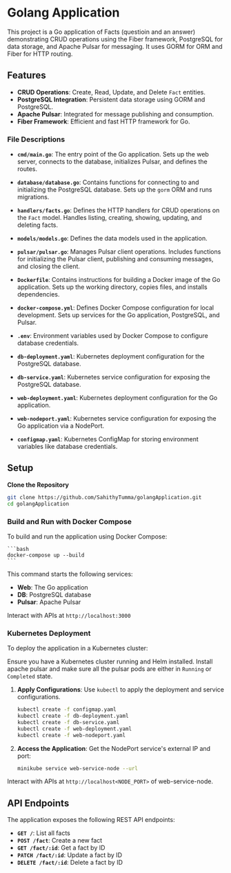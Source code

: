 # Golang Application

This project is a Go application of Facts (questioin and an answer) demonstrating CRUD operations using the Fiber framework, PostgreSQL for data storage, and Apache Pulsar for messaging. It uses GORM for ORM and Fiber for HTTP routing.

## Features

- **CRUD Operations**: Create, Read, Update, and Delete `Fact` entities.
- **PostgreSQL Integration**: Persistent data storage using GORM and PostgreSQL.
- **Apache Pulsar**: Integrated for message publishing and consumption.
- **Fiber Framework**: Efficient and fast HTTP framework for Go.


### File Descriptions

- **`cmd/main.go`**: The entry point of the Go application. Sets up the web server, connects to the database, initializes Pulsar, and defines the routes.

- **`database/database.go`**: Contains functions for connecting to and initializing the PostgreSQL database. Sets up the `gorm` ORM and runs migrations.

- **`handlers/facts.go`**: Defines the HTTP handlers for CRUD operations on the `Fact` model. Handles listing, creating, showing, updating, and deleting facts.

- **`models/models.go`**: Defines the data models used in the application.

- **`pulsar/pulsar.go`**: Manages Pulsar client operations. Includes functions for initializing the Pulsar client, publishing and consuming messages, and closing the client.

- **`Dockerfile`**: Contains instructions for building a Docker image of the Go application. Sets up the working directory, copies files, and installs dependencies.

- **`docker-compose.yml`**: Defines Docker Compose configuration for local development. Sets up services for the Go application, PostgreSQL, and Pulsar.

- **`.env`**: Environment variables used by Docker Compose to configure database credentials.

- **`db-deployment.yaml`**: Kubernetes deployment configuration for the PostgreSQL database.

- **`db-service.yaml`**: Kubernetes service configuration for exposing the PostgreSQL database.

- **`web-deployment.yaml`**: Kubernetes deployment configuration for the Go application.

- **`web-nodeport.yaml`**: Kubernetes service configuration for exposing the Go application via a NodePort.

- **`configmap.yaml`**: Kubernetes ConfigMap for storing environment variables like database credentials.

## Setup

**Clone the Repository**

   ```bash
   git clone https://github.com/SahithyTumma/golangApplication.git
   cd golangApplication
   ```

### Build and Run with Docker Compose

To build and run the application using Docker Compose:

    ```bash
    docker-compose up --build
    ```

   This command starts the following services:

   - **Web**: The Go application
   - **DB**: PostgreSQL database
   - **Pulsar**: Apache Pulsar

Interact with APIs at `http://localhost:3000`


### Kubernetes Deployment

To deploy the application in a Kubernetes cluster:

Ensure you have a Kubernetes cluster running and Helm installed. Install apache pulsar and make sure all the pulsar pods are either in `Running` or `Completed` state.

1. **Apply Configurations**: Use `kubectl` to apply the deployment and service configurations.

    ```bash
    kubectl create -f configmap.yaml
    kubectl create -f db-deployment.yaml
    kubectl create -f db-service.yaml
    kubectl create -f web-deployment.yaml
    kubectl create -f web-nodeport.yaml
    ```

2. **Access the Application**: Get the NodePort service's external IP and port:

    ```bash
    minikube service web-service-node --url
    ```

Interact with APIs at `http://localhost<NODE_PORT>` of web-service-node.


## API Endpoints

The application exposes the following REST API endpoints:

- **`GET /`**: List all facts
- **`POST /fact`**: Create a new fact
- **`GET /fact/:id`**: Get a fact by ID
- **`PATCH /fact/:id`**: Update a fact by ID
- **`DELETE /fact/:id`**: Delete a fact by ID


